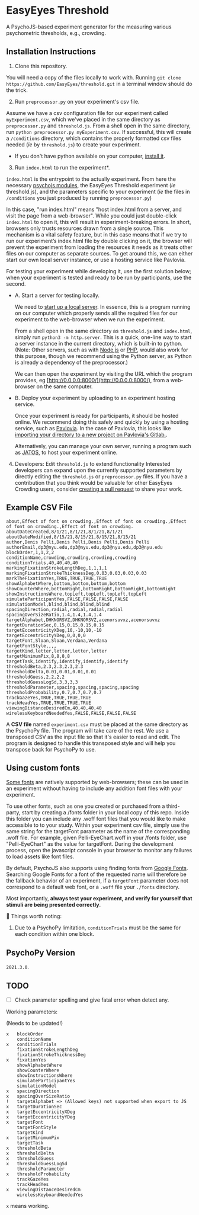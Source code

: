 # EasyEyes Threshold

A PsychoJS-based experiment generator for the measuring various psychometric thresholds, e.g., crowding.

## Installation Instructions

1. Clone this repository.

You will need a copy of the files locally to work with.
Running `git clone https://github.com/EasyEyes/threshold.git` in a
terminal window should do the trick.

2. Run `preprocessor.py` on your experiment's csv file.

Assume we have a csv configuration file for our experiment called `myExperiment.csv`,
which we've placed in the same directory as `preprocessor.py` and `threshold.js`.
From a shell open in the same directory, run `python preprocessor.py myExperiment.csv`.
If successful, this will create a `/conditions` directory, which contains
the properly formatted csv files needed (_ie_ by `threshold.js`) to create your experiment.

- If you don't have python available on your computer, [install it](https://www.python.org/downloads/).

3. Run `index.html` to run the experiment\*.

`index.html` is the entrypoint to the actually experiment.
From here the necessary [psychojs modules](https://github.com/psychopy/psychojs),
the EasyEyes Threshold experiment (_ie_ threshold.js),
and the parameters specific to your experiment
(_ie_ the files in `/conditions` you just produced by running `preprocessor.py`)

In this case, "run index.html" means "host index.html from a server, and visit the page from a web-browser".
While you could just double-click `index.html` to open it, this will result in experiment-breaking
errors.
In short, browsers only trusts resources drawn from a single source. This mechanism is a vital safety feature, but in this case means that if we try to run our experiment’s index.html file by double clicking on it, the browser will prevent the experiment from loading the resources it needs as it treats other files on our computer as separate sources.
To get around this, we can either start our own local server instance,
or use a hosting service like Pavlovia.

For testing your experiment while developing it, use the first solution below;
when your experiment is tested and ready to be run by participants, use the second.

- A. Start a server for testing locally.

  We need to [start up a local server](https://developer.mozilla.org/en-US/docs/Learn/Common_questions/set_up_a_local_testing_server).
  In essence, this is a program running on
  our computer which properly sends all the required files for our experiment
  to the web-browser when we run the experiment.

  From a shell open in the same directory as `threshold.js` and `index.html`, simply run
  `python3 -m http.server`.
  This is a quick, one-line way to start a server instance in the current
  directory, which is built-in to python.
  (Note: Other servers, such as with [Node.js](https://stackoverflow.com/questions/6084360/using-node-js-as-a-simple-web-server)
  or [PHP](https://stackoverflow.com/questions/1678010/php-server-on-local-machine),
  would also work for this purpose, though we recommend
  using the Python server, as Python is already a dependency of the preprocessor.)

  We can then open the experiment by visiting
  the URL which the program provides, eg
  [http://0.0.0.0:8000/](http://0.0.0.0:8000/),
  from a web-browser on the same computer.

- B. Deploy your experiment by uploading to an experiment hosting service.

  Once your experiment is ready for participants, it should be hosted online.
  We recommend doing this safely and quickly by using a hosting service,
  such as [Pavlovia](https://pavlovia.org). In the case of Pavlovia,
  this looks like
  [importing your directory to a new project on Pavlovia's Gitlab.](https://gitlab.pavlovia.org/projects/new).

  Alternatively, you can manage your own server, running a program such as [JATOS](jatos.org),
  to host your experiment online.

4. Developers: Edit `threshold.js` to extend functionality
   Interested developers can expand upon the currently supported parameters by directly
   editing the `threshold.js` or `preprocessor.py` files.
   If you have a contribution that you think would be valuable for other EasyEyes Crowding users, consider
   [creating a pull request](https://docs.github.com/en/github/collaborating-with-pull-requests/proposing-changes-to-your-work-with-pull-requests/creating-a-pull-request)
   to share your work.

## Example CSV File

```
about,Effect of font on crowding.,Effect of font on crowding.,Effect of font on crowding.,Effect of font on crowding.
aboutDateCreated,8/1/21,8/1/21,8/1/21,8/1/21
aboutDateModified,8/15/21,8/15/21,8/15/21,8/15/21
author,Denis Pelli,Denis Pelli,Denis Pelli,Denis Pelli
authorEmail,dp3@nyu.edu,dp3@nyu.edu,dp3@nyu.edu,dp3@nyu.edu
blockOrder,1,1,2,2
conditionName,crowding,crowding,crowding,crowding
conditionTrials,40,40,40,40
markingFixationStrokeLengthDeg,1,1,1,1
markingFixationStrokeThicknessDeg,0.03,0.03,0.03,0.03
markTheFixationYes,TRUE,TRUE,TRUE,TRUE
showAlphabetWhere,bottom,bottom,bottom,bottom
showCounterWhere,bottomRight,bottomRight,bottomRight,bottomRight
showInstructionsWhere,topLeft,topLeft,topLeft,topLeft
simulateParticipantYes,FALSE,FALSE,FALSE,FALSE
simulationModel,blind,blind,blind,blind
spacingDirection,radial,radial,radial,radial
spacingOverSizeRatio,1.4,1.4,1.4,1.4
targetAlphabet,DHKNORSVZ,DHKNORSVZ,acenorsuvxz,acenorsuvxz
targetDurationSec,0.15,0.15,0.15,0.15
targetEccentricityXDeg,10,-10,10,-10
targetEccentricityYDeg,0,0,0,0
targetFont,Sloan,Sloan,Verdana,Verdana
targetFontStyle,,,,
targetKind,letter,letter,letter,letter
targetMinimumPix,8,8,8,8
targetTask,identify,identify,identify,identify
thresholdBeta,2.3,2.3,2.3,2.3
thresholdDelta,0.01,0.01,0.01,0.01
thresholdGuess,2,2,2,2
thresholdGuessLogSd,3,3,3,3
thresholdParameter,spacing,spacing,spacing,spacing
thresholdProbability,0.7,0.7,0.7,0.7
trackGazeYes,TRUE,TRUE,TRUE,TRUE
trackHeadYes,TRUE,TRUE,TRUE,TRUE
viewingDistanceDesiredCm,40,40,40,40
wirelessKeyboardNeededYes,FALSE,FALSE,FALSE,FALSE
```

A **CSV file** named `experiment.csv` must be placed at the same directory as the PsychoPy file. The program will take care of the rest. We use a transposed CSV as the input file so that it's easier to read and edit. The program is designed to handle this transposed style and will help you transpose back for PsychoPy to use.

## Using custom fonts

[Some fonts](https://www.w3schools.com/cssref/css_websafe_fonts.asp) are natively supported by web-browsers;
these can be used in an experiment without
having to include any addition font files with your experiment.

To use other fonts, such as one you created or purchased from a third-party, start
by creating a /fonts folder in your local copy of this repo. Inside this folder you
can include any .woff font files that you would like to make accessible to to your
study.
Within your experiment csv file, simply use the same string for the targetFont
parameter as the name of the corresponding .woff file.
For example, given Pelli-EyeChart.woff in your /fonts folder, use
"Pelli-EyeChart" as the value for targetFont.
During the development process, open the javascript console in your browser to
monitor any failures to load assets like font files.

By default, PsychoJS also supports using finding fonts from [Google Fonts](https://fonts.google.com). Searching Google Fonts for a font of the requested name will therefore be the
fallback behavior of an experiment, if a `targetFont` parameter does not correspond to
a default web font, or a `.woff` file your `./fonts` directory.

Most importantly,
**always test your experiment, and verify for yourself that stimuli are being presented correctly**.

🚨 Things worth noting:

1. Due to a PsychoPy limitation, `conditionTrials` must be the same for each condition within one block.

## PsychoPy Version

`2021.3.0`.

## TODO

- [ ] Check parameter spelling and give fatal error when detect any.

Working parameters:

(Needs to be updated!)

```
x   blockOrder
    conditionName
x   conditionTrials
    fixationStrokeLengthDeg
    fixationStrokeThicknessDeg
x   fixationYes
    showAlphabetWhere
    showCounterWhere
    showInstructionsWhere
    simulateParticipantYes
    simulationModel
x   spacingDirection
x   spacingOverSizeRatio
!   targetAlphabet => (Allowed keys) not supported when export to JS
x   targetDurationSec
x   targetEccentricityXDeg
x   targetEccentricityYDeg
x   targetFont
    targetFontStyle
    targetKind
x   targetMinimumPix
    targetTask
x   thresholdBeta
x   thresholdDelta
x   thresholdGuess
x   thresholdGuessLogSd
    thresholdParameter
x   thresholdProbability
    trackGazeYes
    trackHeadYes
x   viewingDistanceDesiredCm
    wirelessKeyboardNeededYes
```

`x` means working.
